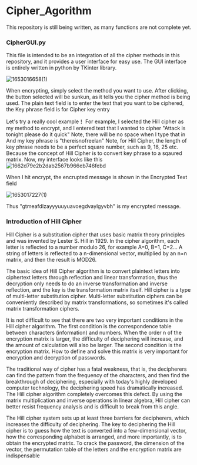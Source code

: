 # Cipher_Agorithm

This repository is still being written, as many functions are not complete yet.

### CipherGUI.py

This file is intended to be an integration of all the cipher methods in this repository, and it provides a user interface for easy use. The GUI interface is entirely written in python by TKinter library.




![1653016658(1)](https://user-images.githubusercontent.com/102843970/169443592-4d4d2f16-efda-464c-ab31-8dc7b635cee2.png)

When encrypting, simply select the method you want to use. After clicking, the button selected will be sunkun, as it tells you the cipher method is being used.
The plain text field is to enter the text that you want to be ciphered, the Key phrase field is for Cipher key entry

Let's try a really cool example！
For example, I selected the Hill cipher as my method to encrypt, and I entered text that I wanted to cipher "Attack is tonight please do it quick"
Note, there will be no space when I type that in
And my key phrase is "thereisnofreelan"
Note, for Hill Cipher, the length of key phrase needs to be a perfect square number, such as 9, 16, 25 etc. Because the concept of Hill Cipher is to convert key phrase to a sqaured matrix.
Now, my interface looks like this
![1662d79e2b2dab2567b966eb746febd](https://user-images.githubusercontent.com/102843970/169444458-88d2524e-642a-422e-826d-ef33b8257fa7.png)

When I hit encrypt, the encrupted message is shown in the Encrypted Text field 

![1653017227(1)](https://user-images.githubusercontent.com/102843970/169444656-002e5e50-e7f6-45dc-8f3d-1f76944f4f59.png)


Thus "gtmeafdlzayyyuuyuavoegdvaylgyvbh" is my encrypted message.




### Introduction of Hill Cipher


Hill Cipher is a substitution cipher that uses basic matrix theory principles and was invented by Lester S. Hill in 1929. In the cipher algorithm, each letter is reflected to a number modulo 26, for example A=0, B=1, C=2... A string of letters is reflected to a n-dimensional vector, multiplied by an n×n matrix, and then the result is MOD26.

The basic idea of Hill Cipher algorithm is to convert plaintext letters into ciphertext letters through reflection and linear transformation, thus the decryption only needs to do an inverse transformation and inverse reflection, and the key is the transformation matrix itself.
Hill cipher is a type of multi-letter substitution cipher. Multi-letter substitution ciphers can be conveniently described by matrix transformations, so sometimes it's called matrix transformation ciphers.

It is not difficult to see that there are two very important conditions in the Hill cipher algorithm. The first condition is the correspondence table between characters (information) and numbers. When the order n of the encryption matrix is larger, the difficulty of deciphering will increase, and the amount of calculation will also be larger. The second condition is the encryption matrix. How to define and solve this matrix is very important for encryption and decryption of passwords.

The traditional way of cipher has a fatal weakness, that is, the decipherers can find the pattern from the frequency of the characters, and then find the breakthrough of deciphering, especially with today's highly developed computer technology, the deciphering speed has dramatically increased. The Hill cipher algorithm completely overcomes this defect. By using the matrix multiplication and inverse operations in linear algebra, Hill cipher can better resist frequency analysis and is difficult to break from this angle.

The Hill cipher system sets up at least three barriers for decipherers, which increases the difficulty of deciphering. The key to deciphering the Hill cipher is to guess how the text is converted into a few-dimensional vector, how the corresponding alphabet is arranged, and more importantly, is to obtain the encrypted matrix. To crack the password, the dimension of the vector, the permutation table of the letters and the encryption matrix are indispensable 
